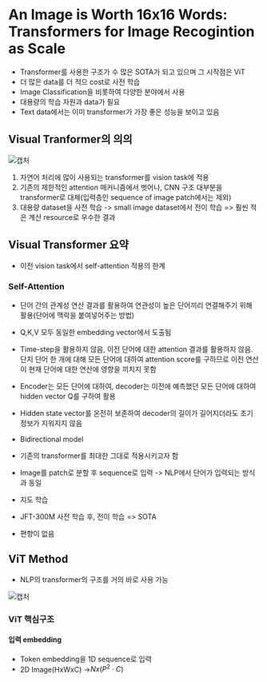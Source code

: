 # An Image is Worth 16x16 Words: Transformers for Image Recogintion as Scale

- Transformer를 사용한 구조가 수 많은 SOTA가 되고 있으며 그 시작점은 ViT
- 더 많은 data를 더 적으 cost로 사전 학습
- Image Classification을 비롯하여 다양한 분야에서 사용
- 대용량의 학습 자원과 data가 필요
- Text data에서는 이미 transformer가 가장 좋은 성능을 보이고  있음

## Visual Tranformer의 의의

![캡처](https://user-images.githubusercontent.com/80622859/185046721-e5fd8e00-d419-4737-9a37-e849c5213071.PNG)

1. 자연어 처리에 많이 사용되는 transformer를 vision task에 적용
2. 기존의 제한적인 attention 매커니즘에서 벗어나, CNN 구조 대부분을 transformer로 대체(입력층인 sequence of image patch에서는 제외)
3. 대용량 dataset을 사전 학습 -> small image dataset에서 전이 학습 => 훨씬 적은 계산 resource로 우수한 결과

## Visual Transformer 요약
- 이전 vision task에서 self-attention 적용의 한계

### Self-Attention
- 단어 간의 관계성 연산 결과를 활용하여 연관성이 높은 단어끼리 연결해주기 위해 활용(단어에 맥락을 붙여넣어주는 방법)
- Q,K,V 모두 동일한 embedding vector에서 도출됨
- Time-step을 활용하지 않음, 이전 단어에 대한 attention 결과를 활용하지 않음. 단지 단어 한 개에 대해 모든 단어에 대하여 attention score를 구하므로 이전 연산이 현재 단어에 대한 연산에 영향을 끼치지 못함
- Encoder는 모든 단어에 대하여, decoder는 이전에 예측했던 모든 단어에 대하여 hidden vector Q를 구하여 활용
- Hidden state vector를 온전히 보존하여 decoder의 길이가 길어지더라도 초기 정보가 지워지지 않음
- Bidirectional model

- 기존의 transformer를 최대한 그대로 적용시키고자 함
- Image를 patch로 분할 후 sequence로 입력 -> NLP에서 단어가 입력되는 방식과 동일
- 지도 학습
- JFT-300M 사전 학습 후, 전이 학습 => SOTA
- 편향이 없음

## ViT Method
- NLP의 transformer의 구조를 거의 바로 사용 가능

![캡처](https://user-images.githubusercontent.com/80622859/185048302-7aa34e43-b003-4759-b03d-0e08fc41d19f.PNG)

### ViT 핵심구조

#### 입력 embedding
- Token embedding을 1D sequence로 입력
- 2D Image(HxWxC) ->$Nx(P^2\cdot C)$
